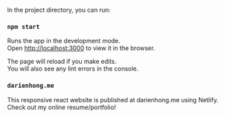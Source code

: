 In the project directory, you can run:

### `npm start`

Runs the app in the development mode.<br />
Open [http://localhost:3000](http://localhost:3000) to view it in the browser.

The page will reload if you make edits.<br />
You will also see any lint errors in the console.

### `darienhong.me`

This responsive react website is published at darienhong.me using Netlify. Check out my online resume/portfolio! 





